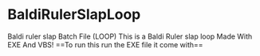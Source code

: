 # BaldiRulerSlapLoop
Baldi ruler slap Batch File (LOOP)
This is a Baldi Ruler slap loop Made With EXE And VBS!
==To run this run the EXE file it come with==
